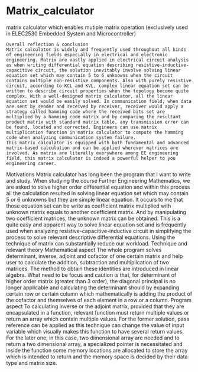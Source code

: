 # Matrix_calculator
matrix calculator which enables mutiple matrix operation (exclusively used in ELEC2530 Embedded System and Microcontroller) 
    
    Overall reflection & conclusion
    Matrix calculator is widely and frequently used throughout all kinds of engineering fields especially in electrical and electronic engineering. Matrix are vastly applied in electrical circuit analysis as when writing differential equation describing resistive-inductive-capacitive circuit, the solution inevitably involve solving linear equation set which may contain 5 to 6 unknowns when the circuit contains multiple non-resistive components. Also with purely resistive circuit, according to KCL and KVL, complex linear equation set can be written to describe circuit properties when the topology become quite complex. With a well-designed matrix calculator, all the linear equation set would be easily solved. In communication field, when data are sent by sender and received by receiver, receiver would apply a strategy called hamming code where the received bits set are multiplied by a hamming code matrix and by comparing the resultant product matrix with standard matrix table, any transmission error can be found, located and corrected. Engineers can use matrix multiplication function in matrix calculator to compute the hamming code when analyzing communication system failure. 
    This matrix calculator is equipped with both fundamental and advanced matrix-based calculation and can be applied wherever matrices are involved. As matrix are literally everywhere among EE engineering field, this matrix calculator is indeed a powerful helper to you engineering career.

  Motivations
	Matrix calculator has long been the program that I want to write and study. When studying the course Further Engineering Mathematics, we are asked to solve higher order differential equation and within this process all the calculation resulted in solving linear equation set which may contain 5 or 6 unknowns but they are simple linear equation. It occurs to me that those equation set can be write as coefficient matrix multiplied with unknown matrix equals to another coefficient matrix. And by manipulating two coefficient matrices, the unknown matrix can be obtained. This is a quite easy and apparent way to solve linear equation set and is frequently used when analyzing resistive-capacitive-inductive circuit in simplifying the process to solve relevant descriptive differential equations. Using the technique of matrix can substantially reduce our workload. 
	Technique and relevant theory
	Mathematical aspect
	The whole program solves determinant, inverse, adjoint and cofactor of one certain matrix and help user to calculate the addition, subtraction and multiplication of two matrices. The method to obtain these identities are introduced in linear algebra. What need to be focus and caution is that, for determinant of higher order matrix (greater than 3 order), the diagonal principal is no longer applicable and calculating the determinant should by expanding certain row or certain column which mathematically is adding the product of the cofactor and themselves of each element in a row or a column.
	Program aspect
	To calculating inverse or the adjoint matrix, provided that they are encapsulated in a function, relevant function must return multiple values or return an array which contain multiple values. For the former solution, pass reference can be applied as this technique can change the value of input variable which visually makes this function to have several return values. For the later one, in this case, two dimensional array are needed and to return a two dimensional array, a specialized pointer is necessitated and inside the function some memory locations are allocated to store the array which is intended to return and the memory space is decided by their data type and matrix size.
